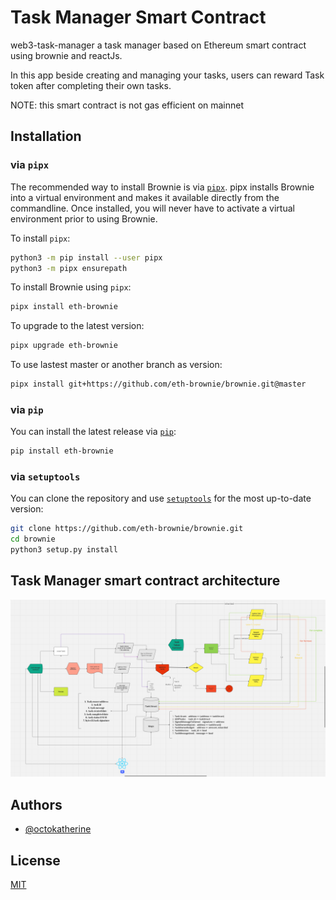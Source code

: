 # Task Manager Smart Contract

web3-task-manager a task manager based on Ethereum smart contract using brownie and reactJs.

In this app beside creating and managing your tasks, users can reward Task token after completing their own tasks.

NOTE: this smart contract is not gas efficient on mainnet

## Installation

### via `pipx`

The recommended way to install Brownie is via [`pipx`](https://github.com/pipxproject/pipx). pipx installs Brownie into a virtual environment and makes it available directly from the commandline. Once installed, you will never have to activate a virtual environment prior to using Brownie.

To install `pipx`:

```bash
python3 -m pip install --user pipx
python3 -m pipx ensurepath
```

To install Brownie using `pipx`:

```bash
pipx install eth-brownie
```

To upgrade to the latest version:

```bash
pipx upgrade eth-brownie
```

To use lastest master or another branch as version:
```bash
pipx install git+https://github.com/eth-brownie/brownie.git@master
```

### via `pip`

You can install the latest release via [`pip`](https://pypi.org/project/pip/):

```bash
pip install eth-brownie
```

### via `setuptools`

You can clone the repository and use [`setuptools`](https://github.com/pypa/setuptools) for the most up-to-date version:

```bash
git clone https://github.com/eth-brownie/brownie.git
cd brownie
python3 setup.py install
```

## Task Manager smart contract architecture

![Alt text](FlowChart.png)


## Authors

- [@octokatherine](https://www.github.com/ParsaAminpour)


## License

[MIT](https://choosealicense.com/licenses/mit/)
